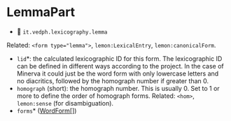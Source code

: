 # LemmaPart

- 🚩 `it.vedph.lexicography.lemma`

Related: `<form type="lemma">`, `lemon:LexicalEntry`, `lemon:canonicalForm`.

- `lid`\*: the calculated lexicographic ID for this form. The lexicographic ID can be defined in different ways according to the project. In the case of Minerva it could just be the word form with only lowercase letters and no diacritics, followed by the homograph number if greater than 0.
- `homograph` (short): the homograph number. This is usually 0. Set to 1 or more to define the order of homograph forms. Related: `<hom>`, `lemon:sense` (for disambiguation).
- `forms`\* ([WordForm[]](word-forms-part.md))

